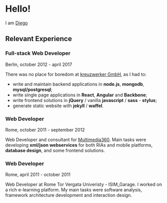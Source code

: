 # Hello!

I am [Diego][1]

## Relevant Experience

### Full-stack Web Developer
Berlin, october 2012 - april 2017

There was no place for boredom at [kreuzwerker GmbH][2], as I had to:

- write and maintain backend applications in **node.js**, **mongodb**, **mysql/postgresql**;
- write single page applications in **React**, **Angular** and **Backbone**;
- write frontend solutions in **jQuery** / vanilla **javascript** / **sass** - **stylus**;
- generate static website with **jekyll** / **waffel**.

### Web Developer
Rome, october 2011 - september 2012

Web Developer and consultant for [Multimedia360][3].
Main tasks were developing **xml/json webservices** for both RIAs and mobile platforms, **database design**, and some frontend solutions.

### Web Developer
Rome, april 2011 - october 2011

Web Developer at Rome Tor Vergata Univeristy - ISIM_Garage. I worked on a rich e-learning platform. My main tasks were software analysis, framework architecture development and interaction design.

[1]: https://www.diegocaponera.com
[2]: https://www.kreuzwerker.de/
[3]: http://www.multimedia360.it/
